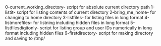0-current_working_directory- script for absolute current directory path
1-listit- script for listing contents of current directory
2-bring_me_home- for changing to home directory
3-listfiles- for listing files in long format
4-listmorefiles- for listning including hidden files in long format
5-listfilesdigitonly- script for listing group and user IDs numerically in long format including hidden files
6-firstdirectory- script for making directory and saving to /tmp/
